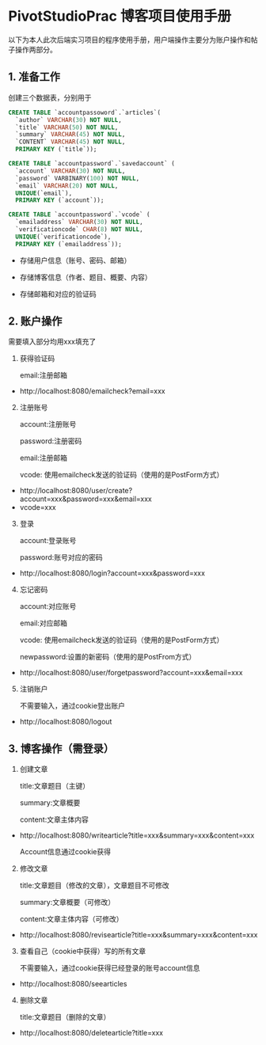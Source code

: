 # PivotStudioPrac 博客项目使用手册

​	以下为本人此次后端实习项目的程序使用手册，用户端操作主要分为账户操作和帖子操作两部分。

## 1. 准备工作

创建三个数据表，分别用于



``` sql
CREATE TABLE `accountpassoword`.`articles`(
  `author` VARCHAR(30) NOT NULL,
  `title` VARCHAR(50) NOT NULL,
  `summary` VARCHAR(45) NOT NULL,
  `CONTENT` VARCHAR(45) NOT NULL,
  PRIMARY KEY (`title`));
```

``` sql
CREATE TABLE `accountpassword`.`savedaccount` (
  `account` VARCHAR(30) NOT NULL,
  `password` VARBINARY(100) NOT NULL,
  `email` VARCHAR(20) NOT NULL,
  UNIQUE(`email`),
  PRIMARY KEY (`account`));
```

```sql
CREATE TABLE `accountpassword`.`vcode` (
  `emailaddress` VARCHAR(30) NOT NULL,
  `verificationcode` CHAR(8) NOT NULL,
  UNIQUE(`verificationcode`),
  PRIMARY KEY (`emailaddress`));
```

* 存储用户信息（账号、密码、邮箱）

* 存储博客信息（作者、题目、概要、内容）

* 存储邮箱和对应的验证码



## 2. 账户操作

需要填入部分均用xxx填充了

1. 获得验证码

   email:注册邮箱

* http://localhost:8080/emailcheck?email=xxx



2. 注册账号

   account:注册账号

   password:注册密码

   email:注册邮箱

   vcode: 使用emailcheck发送的验证码（使用的是PostForm方式）

* http://localhost:8080/user/create?account=xxx&password=xxx&email=xxx
* vcode=xxx



3. 登录

   account:登录账号

   password:账号对应的密码

* http://localhost:8080/login?account=xxx&password=xxx



4. 忘记密码

   account:对应账号

   email:对应邮箱

   vcode: 使用emailcheck发送的验证码（使用的是PostForm方式）

   newpassword:设置的新密码（使用的是PostFrom方式）

* http://localhost:8080/user/forgetpassword?account=xxx&email=xxx



5. 注销账户

   不需要输入，通过cookie登出账户

* http://localhost:8080/logout



## 3. 博客操作（需登录）

1. 创建文章

   title:文章题目（主键）

   summary:文章概要

   content:文章主体内容

* http://localhost:8080/writearticle?title=xxx&summary=xxx&content=xxx

  Account信息通过cookie获得

  

2. 修改文章

   title:文章题目（修改的文章），文章题目不可修改

   summary:文章概要（可修改）

   content:文章主体内容（可修改）

* http://localhost:8080/revisearticle?title=xxx&summary=xxx&content=xxx



3. 查看自己（cookie中获得）写的所有文章

   不需要输入，通过cookie获得已经登录的账号account信息

* http://localhost:8080/seearticles

  

4. 删除文章

   title:文章题目（删除的文章）

* http://localhost:8080/deletearticle?title=xxx





